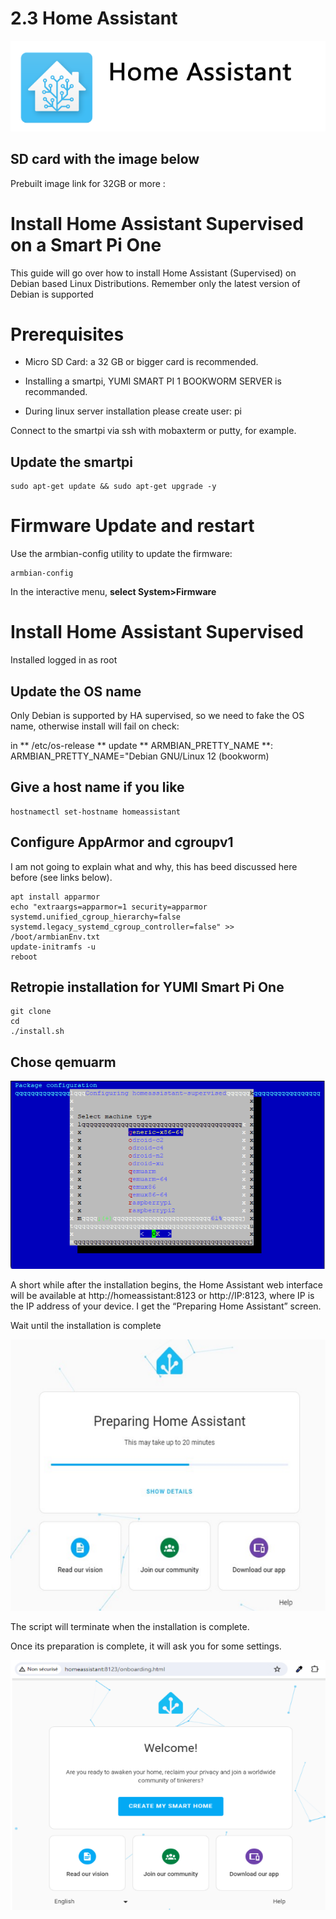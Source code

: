 # 2.3 Home Assistant
![Home Assistant](../../img/SmartPi/Home_Assistant/homeassistantlogo.png)

## SD card with the image below

Prebuilt image link for 32GB or more : 

# Install Home Assistant Supervised on a Smart Pi One

This guide will go over how to install Home Assistant (Supervised) on Debian based Linux Distributions. Remember only the latest version of Debian is supported

# Prerequisites

- Micro SD Card: a 32 GB or bigger card is recommended.

- Installing a smartpi, YUMI SMART PI 1 BOOKWORM SERVER is recommanded.  

- During linux server installation please create user: pi 

Connect to the smartpi via ssh with mobaxterm or putty, for example.

## Update the smartpi

```
sudo apt-get update && sudo apt-get upgrade -y
```

# Firmware Update and restart

Use the armbian-config utility to update the firmware:

```
armbian-config
```

In the interactive menu, **select System>Firmware**

# Install Home Assistant Supervised

Installed logged in as root

## Update the OS name
Only Debian is supported by HA supervised, so we need to fake the OS name, otherwise install will fail on check:

in ** /etc/os-release ** update ** ARMBIAN_PRETTY_NAME **:
ARMBIAN_PRETTY_NAME="Debian GNU/Linux 12 (bookworm)

## Give a host name if you like
```
hostnamectl set-hostname homeassistant
```

## Configure AppArmor and cgroupv1
I am not going to explain what and why, this has beed discussed here before (see links below).

```
apt install apparmor
echo "extraargs=apparmor=1 security=apparmor systemd.unified_cgroup_hierarchy=false systemd.legacy_systemd_cgroup_controller=false" >> /boot/armbianEnv.txt
update-initramfs -u
reboot
```

## Retropie installation for YUMI Smart Pi One

```
git clone 
cd 
./install.sh

```

## Chose qemuarm
![alt text](../../img/SmartPi/Home_Assistant/homeassistant1.png)

A short while after the installation begins, the Home Assistant web interface will be available at http://homeassistant:8123 or http://IP:8123, where IP is the IP address of your device. I get the “Preparing Home Assistant” screen. 

Wait until the installation is complete

![alt text](../../img/SmartPi/Home_Assistant/homeassistant2.png)

The script will terminate when the installation is complete.

Once its preparation is complete, it will ask you for some settings.

![alt text](../../img/SmartPi/Home_Assistant/homeassistant3.png)













